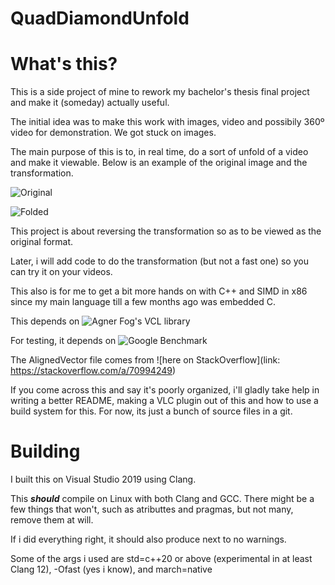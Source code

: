 # QuadDiamondUnfold
 
# What's this?

This is a side project of mine to rework my bachelor's thesis final project and make it (someday) actually useful.

The initial idea was to make this work with images, video and possibily 360º video for demonstration. We got stuck on images.

The main purpose of this is to, in real time, do a sort of unfold of a video and make it viewable. Below is an example of the original image and the transformation. 

![Original](/media/unfolded.png "Original")

![Folded](/media/folded.png "Folded")

This project is about reversing the transformation so as to be viewed as the original format.

Later, i will add code to do the transformation (but not a fast one) so you can try it on your videos.

This also is for me to get a bit more hands on with C++ and SIMD in x86 since my main language till a few months ago was embedded C.

This depends on ![Agner Fog's VCL library](https://github.com/vectorclass/version2)

For testing, it depends on ![Google Benchmark](https://github.com/google/benchmark)

The AlignedVector file comes from ![here on StackOverflow](link: https://stackoverflow.com/a/70994249)

If you come across this and say it's poorly organized, i'll gladly take help in writing a better README, making a VLC plugin out of this and how to use a build system for this.
For now, its just a bunch of source files in a git.

# Building

I built this on Visual Studio 2019 using Clang.

This ***should*** compile on Linux with both Clang and GCC. There might be a few things that won't, such as atributtes and pragmas, but not many, remove them at will.

If i did everything right, it should also produce next to no warnings.

Some of the args i used are std=c++20 or above (experimental in at least Clang 12), -Ofast (yes i know), and march=native